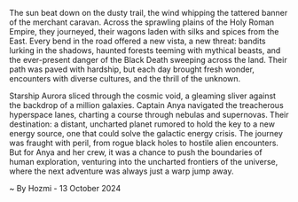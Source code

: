 
The sun beat down on the dusty trail, the wind whipping the tattered banner of the merchant caravan.  Across the sprawling plains of the Holy Roman Empire, they journeyed, their wagons laden with silks and spices from the East.  Every bend in the road offered a new vista, a new threat: bandits lurking in the shadows, haunted forests teeming with mythical beasts, and the ever-present danger of the Black Death sweeping across the land.  Their path was paved with hardship, but each day brought fresh wonder, encounters with diverse cultures, and the thrill of the unknown.

Starship Aurora sliced through the cosmic void, a gleaming sliver against the backdrop of a million galaxies.  Captain Anya navigated the treacherous hyperspace lanes, charting a course through nebulas and supernovas. Their destination: a distant, uncharted planet rumored to hold the key to a new energy source, one that could solve the galactic energy crisis.  The journey was fraught with peril, from rogue black holes to hostile alien encounters.  But for Anya and her crew, it was a chance to push the boundaries of human exploration, venturing into the uncharted frontiers of the universe, where the next adventure was always just a warp jump away. 

~ By Hozmi - 13 October 2024
